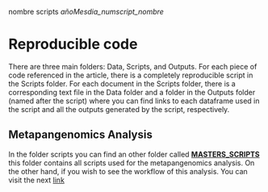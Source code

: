 nombre scripts
_añoMesdia_numscript_nombre_
# Reproducible code

There are three main folders: Data, Scripts, and Outputs. For each piece of code referenced in the article, there is a completely reproducible script in the Scripts folder. For each document in the Scripts folder, there is a corresponding text file in the Data folder and a folder in the Outputs folder (named after the script) where you can find links to each dataframe used in the script and all the outputs generated by the script, respectively.
## Metapangenomics Analysis
In the folder scripts you can find an other folder called [**MASTERS_SCRIPTS** ](https://github.com/ccm-bioinfo/cambda2023/tree/main/07_reproducible_code/Scripts/MASTER_SCRIPTS) this folder contains all scripts used for the metapangenomics analysis. On the other hand, if you wish to see the workflow of this analysis. You can visit the next [link](https://github.com/ccm-bioinfo/cambda2023/blob/main/06_amr_resistance/readme_pangenoma.md) 

